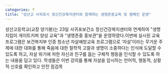 ```yaml
---
categories: f
title: "성산고 서귀포시 정신건강복지센터와 함께하는 생명존중교육 및 캠페인 운영"
---
```

성산고등학교(교장 양기봉)는 23일 서귀포보건소 정신건강복지센터와 연계하여 "생명지킴이 게이트키퍼 양성 교육"과 "생명존중 홍보관"을 운영하였다.이번에 실시된 교육 프로그램은 보건복지부 인증 청소년 자살예방교육 프로그램으로 ‘자살’이라는 무거운 주제에 대한 대화를 통해 죽음에 대한 철학적 고찰과 생명이 소중하다는 인식에 도달할 수 있도록 하고, 자살 위기에 처한 자신과 친구를 돕는 구체적 행동을 인식할 수 있도록 하는 내용을 담고 있다. 학생들은 이번 강의를 통해 자살을 암시하는 언어적, 행동적, 상황적 신호를 확인하고 안전 점검목